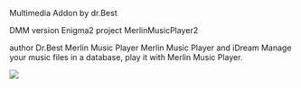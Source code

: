 Multimedia Addon by dr.Best

DMM version
Enigma2 project
MerlinMusicPlayer2

author Dr.Best
Merlin Music Player
Merlin Music Player and iDream
Manage your music files in a database, play it with Merlin Music Player.

<img src="https://github.com/Belfagor2005/MerlinMusicPlayer2/blob/main/screen/screenshot.png?raw=true">
